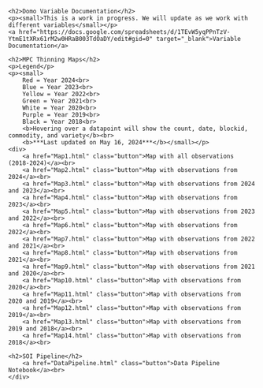 
<div class="container">

    <h2>Domo Variable Documentation</h2>
    <p><small>This is a work in progress. We will update as we work with different variables</small></p>
    <a href="https://docs.google.com/spreadsheets/d/1TEvW5yqPPnTzV-YtmE1tXRx61rM2w0HRaB003TdOaDY/edit#gid=0" target="_blank">Variable Documentation</a>
    
    <h2>MPC Thinning Maps</h2>
    <p>Legend</p>
    <p><small>
        Red = Year 2024<br>
        Blue = Year 2023<br>
        Yellow = Year 2022<br>
        Green = Year 2021<br>
        White = Year 2020<br>
        Purple = Year 2019<br>
        Black = Year 2018<br>
        <b>Hovering over a datapoint will show the count, date, blockid, commodity, and variety</b><br>
        <b>***Last updated on May 16, 2024***</b></small></p>
    <div>
        <a href="Map1.html" class="button">Map with all observations (2018-2024)</a><br>
        <a href="Map2.html" class="button">Map with observations from 2024</a><br>
        <a href="Map3.html" class="button">Map with observations from 2024 and 2023</a><br>
        <a href="Map4.html" class="button">Map with observations from 2023</a><br>
        <a href="Map5.html" class="button">Map with observations from 2023 and 2022</a><br>
        <a href="Map6.html" class="button">Map with observations from 2022</a><br>
        <a href="Map7.html" class="button">Map with observations from 2022 and 2021</a><br>
        <a href="Map8.html" class="button">Map with observations from 2021</a><br>
        <a href="Map9.html" class="button">Map with observations from 2021 and 2020</a><br>
        <a href="Map10.html" class="button">Map with observations from 2020</a><br>
        <a href="Map11.html" class="button">Map with observations from 2020 and 2019</a><br>
        <a href="Map12.html" class="button">Map with observations from 2019</a><br>
        <a href="Map13.html" class="button">Map with observations from 2019 and 2018</a><br>
        <a href="Map14.html" class="button">Map with observations from 2018</a><br>

    <h2>SOI Pipeline</h2>
        <a href="DataPipeline.html" class="button">Data Pipeline Notebook</a><br>
    </div>
    
</div>


